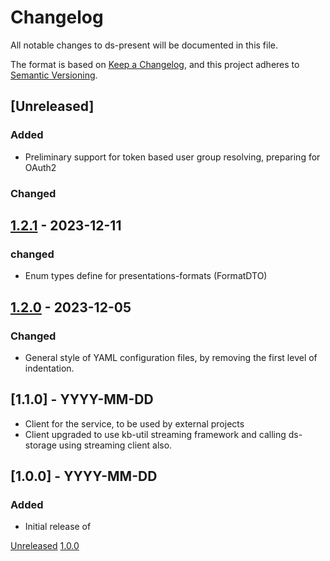 # Changelog
All notable changes to ds-present will be documented in this file.

The format is based on [Keep a Changelog](https://keepachangelog.com/en/1.0.0/),
and this project adheres to [Semantic Versioning](https://semver.org/spec/v2.0.0.html).

## [Unreleased]
### Added
- Preliminary support for token based user group resolving, preparing for OAuth2

### Changed


## [1.2.1](https://github.com/kb-dk/ds-present/releases/tag/v1.2.1) - 2023-12-11
### changed
 - Enum types define for presentations-formats (FormatDTO)

## [1.2.0](https://github.com/kb-dk/ds-present/releases/tag/v1.2.0) - 2023-12-05
### Changed 
- General style of YAML configuration files, by removing the first level of indentation.


## [1.1.0] - YYYY-MM-DD
- Client for the service, to be used by external projects
- Client upgraded to use kb-util streaming framework and calling ds-storage using streaming client also.


## [1.0.0] - YYYY-MM-DD
### Added

- Initial release of <project>


[Unreleased](https://github.com/kb-dk/ds-present/compare/v1.0.0...HEAD)
[1.0.0](https://github.com/kb-dk/ds-present/releases/tag/v1.0.0)
